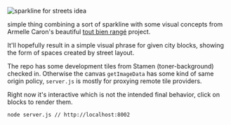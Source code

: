![sparkline for streets idea](http://pics.aguacat.es/pics/sparkstreets/sparkstr01.png)

simple thing combining a sort of sparkline with some visual concepts from 
Armelle Caron's beautiful [tout bien rangé](http://www.armellecaron.fr/art/index.php?page=plans_de_berlin)
project.

It'll hopefully result in a simple visual phrase for given city blocks, showing the form
of spaces created by street layout.

The repo has some development tiles from Stamen (toner-background) checked in. Otherwise the canvas 
`getImageData` has some kind of same origin policy, `server.js` is mostly for proxying
remote tile providers.

Right now it's interactive which is not the intended final behavior, click on blocks to render them.

`node server.js // http://localhost:8002`
